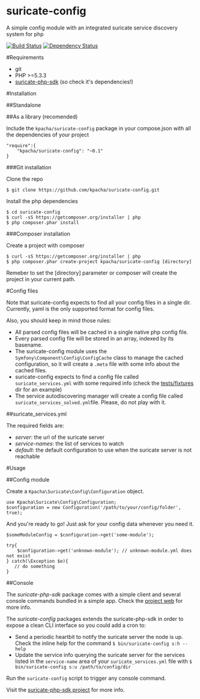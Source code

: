 suricate-config
================

A simple config module with an integrated suricate service discovery system for php

[![Build Status](https://travis-ci.org/kpacha/suricate-config.png?branch=master)](https://travis-ci.org/kpacha/suricate-config) [![Dependency Status](https://www.versioneye.com/user/projects/54691a34950825a8f700004b/badge.svg?style=flat)](https://www.versioneye.com/user/projects/54691a34950825a8f700004b)

#Requirements

* git
* PHP >=5.3.3
* [suricate-php-sdk](https://github.com/kpacha/suricate-php.sdk) (so check it's dependencies!)

#Installation

##Standalone

##As a library (recomended)

Include the `kpacha/suricate-config` package in your compose.json with all the dependencies of your project

    "require":{
        "kpacha/suricate-config": "~0.1"
    }

###Git installation

Clone the repo

    $ git clone https://github.com/kpacha/suricate-config.git

Install the php dependencies

    $ cd suricate-config
    $ curl -sS https://getcomposer.org/installer | php
    $ php composer.phar install

###Composer installation

Create a project with composer

    $ curl -sS https://getcomposer.org/installer | php
    $ php composer.phar create-project kpacha/suricate-config [directory]

Remeber to set the [directory] parameter or composer will create the project in your current path.

#Config files

Note that suricate-config expects to find all your config files in a single dir. Currently, yaml is the only supported format for config files.

Also, you should keep in mind those rules:

* All parsed config files will be cached in a single native php config file.
* Every parsed config file will be stored in an array, indexed by its basename.
* The suricate-config module uses the `Symfony\Component\Config\ConfigCache` class to manage the cached configuration, so it will create a `.meta` file with some info about the cached files.
* suricate-config expects to find a config file called `suricate_services.yml` with some required info (check the [tests/fixtures](https://github.com/kpacha/suricate-config/tree/master/tests/fixtures) dir for an example)
* The service autodiscovering manager will create a config file called `suricate_services_solved.yml`file. Please, do not play with it.

##suricate_services.yml

The required fields are:

* *server*: the url of the suricate server
* *service-names*: the list of services to watch
* *default*: the default configuration to use when the suricate server is not reachable

#Usage

##Config module

Create a `Kpacha\Suricate\Config\Configuration` object.

    use Kpacha\Suricate\Config\Configuration;
    $configuration = new Configuration('/path/to/your/config/folder', true);

And you're ready to go! Just ask for your config data whenever you need it.

    $someModuleConfig = $configuration->get('some-module');

    try{
        $configuration->get('unknown-module'); // unknown-module.yml does not exist
    } catch(\Exception $e){
       // do something
    }

##Console

The *suricate-php-sdk* package comes with a simple client and several console commands bundled in a simple app. Check the [project web](https://github.com/kpacha/suricate-php-sdk) for more info.

The *suricate-config* packages extends the suricate-php-sdk in order to expose a clean CLI interface so you could add a cron to:

* Send a periodic heartbit to notify the suricate server the node is up. Check the inline help for the command `$ bin/suricate-config s:h --help`
* Update the service info querying the suricate server for the services listed in the `service-name` area of your `suricate_services.yml` file with `$ bin/suricate-config s:u /path/to/config/dir`

Run the `suricate-config` script to trigger any console command. 

Visit the [suricate-php-sdk project](https://github.com/kpacha/suricate-php.sdk) for more info.
